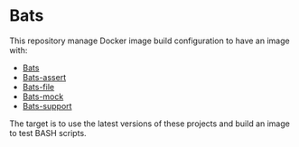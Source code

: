 # Bats

This repository manage Docker image build configuration to have an image with:

* [Bats](https://github.com/bats-core/bats-core)
* [Bats-assert](https://github.com/jasonkarns/bats-assert-1)
* [Bats-file](https://github.com/ztombol/bats-file)
* [Bats-mock](https://github.com/grayhemp/bats-mock)
* [Bats-support](https://github.com/ztombol/bats-support)

The target is to use the latest versions of these projects and build an image
to test BASH scripts.
